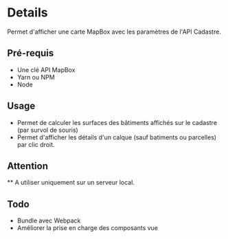 # Details

Permet d'afficher une carte MapBox avec les paramètres de l'API Cadastre.

## Pré-requis

* Une clé API MapBox
* Yarn ou NPM
* Node

## Usage

* Permet de calculer les surfaces des bâtiments affichés sur le cadastre (par survol de souris)
* Permet d'afficher les détails d'un calque (sauf batiments ou parcelles) par clic droit.

## Attention

** A utiliser uniquement sur un serveur local.

## Todo

* Bundle avec Webpack
* Améliorer la prise en charge des composants vue

